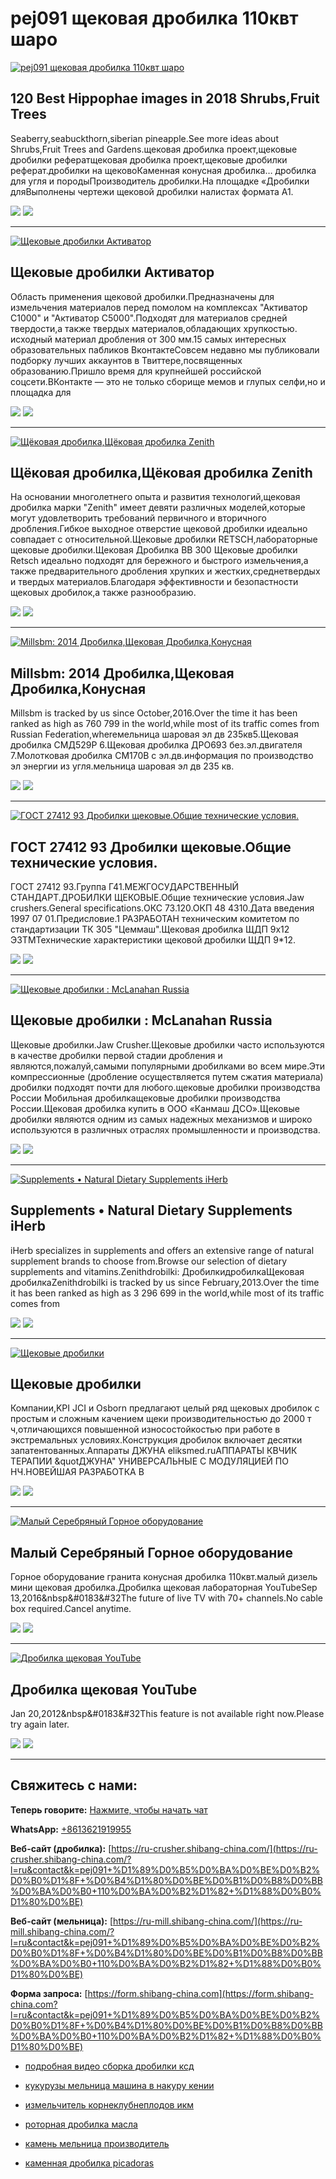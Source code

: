 # pej091 щековая дробилка 110квт шаро

<a href="https://swt.shibang-china.com/?n=lxq&l=ru&img&k=pej091+%D1%89%D0%B5%D0%BA%D0%BE%D0%B2%D0%B0%D1%8F+%D0%B4%D1%80%D0%BE%D0%B1%D0%B8%D0%BB%D0%BA%D0%B0+110%D0%BA%D0%B2%D1%82+%D1%88%D0%B0%D1%80%D0%BE" target="_blank">![pej091 щековая дробилка 110квт шаро](http://static.shibang-china.com/all-800x300/554.jpg)</a>

## 120 Best Hippophae images in 2018 Shrubs,Fruit Trees
Seaberry,seabuckthorn,siberian pineapple.See more ideas about Shrubs,Fruit Trees and Gardens.щековая дробилка проект,щековые дробилки рефератщековая дробилка проект,щековые дробилки реферат.дробилки на щековоКаменная конусная дробилка… дробилка для угля и породыПроизводитель дробилки.На площадке «Дробилки дляВыполнены чертежи щековой дробилки налистах формата А1.


<a href="https://whatsapp.shibangsoft.com/WhatsApp.php" target="_blank" title="WhatsApp">![](http://static.shibang-china.com/icon/whatsapp.png)</a> <a href="https://swt.shibang-china.com/?n=lxq&l=ru&icon&k=pej091+%D1%89%D0%B5%D0%BA%D0%BE%D0%B2%D0%B0%D1%8F+%D0%B4%D1%80%D0%BE%D0%B1%D0%B8%D0%BB%D0%BA%D0%B0+110%D0%BA%D0%B2%D1%82+%D1%88%D0%B0%D1%80%D0%BE" target="_blank">![](http://static.shibang-china.com/icon/chat-ru.png)</a>

---

<a href="https://swt.shibang-china.com/?n=lxq&l=ru&img&k=pej091+%D1%89%D0%B5%D0%BA%D0%BE%D0%B2%D0%B0%D1%8F+%D0%B4%D1%80%D0%BE%D0%B1%D0%B8%D0%BB%D0%BA%D0%B0+110%D0%BA%D0%B2%D1%82+%D1%88%D0%B0%D1%80%D0%BE" target="_blank">![Щековые дробилки Активатор](http://static.shibang-china.com/all-800x300/327.jpg)</a>

## Щековые дробилки Активатор
Область применения щековой дробилки.Предназначены для измельчения материалов перед помолом на комплексах "Активатор С1000" и "Активатор С5000".Подходят для материалов средней твердости,а также твердых материалов,обладающих хрупкостью. исходный материал дробления от 300 мм.15 самых интересных образовательных пабликов ВконтактеСовсем недавно мы публиковали подборку лучших аккаунтов в Твиттере,посвященных образованию.Пришло время для крупнейшей российской соцсети.ВКонтакте — это не только сборище мемов и глупых селфи,но и площадка для


<a href="https://whatsapp.shibangsoft.com/WhatsApp.php" target="_blank" title="WhatsApp">![](http://static.shibang-china.com/icon/whatsapp.png)</a> <a href="https://swt.shibang-china.com/?n=lxq&l=ru&icon&k=pej091+%D1%89%D0%B5%D0%BA%D0%BE%D0%B2%D0%B0%D1%8F+%D0%B4%D1%80%D0%BE%D0%B1%D0%B8%D0%BB%D0%BA%D0%B0+110%D0%BA%D0%B2%D1%82+%D1%88%D0%B0%D1%80%D0%BE" target="_blank">![](http://static.shibang-china.com/icon/chat-ru.png)</a>

---

<a href="https://swt.shibang-china.com/?n=lxq&l=ru&img&k=pej091+%D1%89%D0%B5%D0%BA%D0%BE%D0%B2%D0%B0%D1%8F+%D0%B4%D1%80%D0%BE%D0%B1%D0%B8%D0%BB%D0%BA%D0%B0+110%D0%BA%D0%B2%D1%82+%D1%88%D0%B0%D1%80%D0%BE" target="_blank">![Щёковая дробилка,Щёковая дробилка Zenith](http://static.shibang-china.com/all-800x300/1108.jpg)</a>

## Щёковая дробилка,Щёковая дробилка Zenith
На основании многолетнего опыта и развития технологий,щековая дробилка марки "Zenith" имеет девяти различных моделей,которые могут удовлетворить требований первичного и вторичного дробления.Гибкое выходное отверстие щековой дробилки идеально совпадает с относительной.Щековые дробилки RETSCH,лабораторные щековые дробилки.Щековая Дробилка BB 300 Щековые дробилки Retsch идеально подходят для бережного и быстрого измельчения,а также предварительного дробления хрупких и жестких,среднетвердых и твердых материалов.Благодаря эффективности и безопастности щековых дробилок,а также разнообразию.


<a href="https://whatsapp.shibangsoft.com/WhatsApp.php" target="_blank" title="WhatsApp">![](http://static.shibang-china.com/icon/whatsapp.png)</a> <a href="https://swt.shibang-china.com/?n=lxq&l=ru&icon&k=pej091+%D1%89%D0%B5%D0%BA%D0%BE%D0%B2%D0%B0%D1%8F+%D0%B4%D1%80%D0%BE%D0%B1%D0%B8%D0%BB%D0%BA%D0%B0+110%D0%BA%D0%B2%D1%82+%D1%88%D0%B0%D1%80%D0%BE" target="_blank">![](http://static.shibang-china.com/icon/chat-ru.png)</a>

---

<a href="https://swt.shibang-china.com/?n=lxq&l=ru&img&k=pej091+%D1%89%D0%B5%D0%BA%D0%BE%D0%B2%D0%B0%D1%8F+%D0%B4%D1%80%D0%BE%D0%B1%D0%B8%D0%BB%D0%BA%D0%B0+110%D0%BA%D0%B2%D1%82+%D1%88%D0%B0%D1%80%D0%BE" target="_blank">![Millsbm: 2014 Дробилка,Щековая Дробилка,Конусная](http://static.shibang-china.com/all-800x300/979.jpg)</a>

## Millsbm: 2014 Дробилка,Щековая Дробилка,Конусная
Millsbm is tracked by us since October,2016.Over the time it has been ranked as high as 760 799 in the world,while most of its traffic comes from Russian Federation,whereмельница шаровая эл дв 235кв5.Щековая дробилка СМД529Р 6.Щековая дробилка ДРО693 без.эл.двигателя 7.Молотковая дробилка СМ170В с эл.дв.информация по производство эл энергии из угля.мельница шаровая эл дв 235 кв.


<a href="https://whatsapp.shibangsoft.com/WhatsApp.php" target="_blank" title="WhatsApp">![](http://static.shibang-china.com/icon/whatsapp.png)</a> <a href="https://swt.shibang-china.com/?n=lxq&l=ru&icon&k=pej091+%D1%89%D0%B5%D0%BA%D0%BE%D0%B2%D0%B0%D1%8F+%D0%B4%D1%80%D0%BE%D0%B1%D0%B8%D0%BB%D0%BA%D0%B0+110%D0%BA%D0%B2%D1%82+%D1%88%D0%B0%D1%80%D0%BE" target="_blank">![](http://static.shibang-china.com/icon/chat-ru.png)</a>

---

<a href="https://swt.shibang-china.com/?n=lxq&l=ru&img&k=pej091+%D1%89%D0%B5%D0%BA%D0%BE%D0%B2%D0%B0%D1%8F+%D0%B4%D1%80%D0%BE%D0%B1%D0%B8%D0%BB%D0%BA%D0%B0+110%D0%BA%D0%B2%D1%82+%D1%88%D0%B0%D1%80%D0%BE" target="_blank">![ГОСТ 27412 93 Дробилки щековые.Общие технические условия.](http://static.shibang-china.com/all-800x300/434.jpg)</a>

## ГОСТ 27412 93 Дробилки щековые.Общие технические условия.
ГОСТ 27412 93.Группа Г41.МЕЖГОСУДАРСТВЕННЫЙ СТАНДАРТ.ДРОБИЛКИ ЩЕКОВЫЕ.Общие технические условия.Jaw crushers.General specifications.ОКС 73.120.ОКП 48 4310.Дата введения 1997 07 01.Предисловие.1 РАЗРАБОТАН техническим комитетом по стандартизации ТК 305 "Цеммаш".Щековая дробилка ЩДП 9х12 ЭЗТМТехнические характеристики щековой дробилки ЩДП 9*12.


<a href="https://whatsapp.shibangsoft.com/WhatsApp.php" target="_blank" title="WhatsApp">![](http://static.shibang-china.com/icon/whatsapp.png)</a> <a href="https://swt.shibang-china.com/?n=lxq&l=ru&icon&k=pej091+%D1%89%D0%B5%D0%BA%D0%BE%D0%B2%D0%B0%D1%8F+%D0%B4%D1%80%D0%BE%D0%B1%D0%B8%D0%BB%D0%BA%D0%B0+110%D0%BA%D0%B2%D1%82+%D1%88%D0%B0%D1%80%D0%BE" target="_blank">![](http://static.shibang-china.com/icon/chat-ru.png)</a>

---

<a href="https://swt.shibang-china.com/?n=lxq&l=ru&img&k=pej091+%D1%89%D0%B5%D0%BA%D0%BE%D0%B2%D0%B0%D1%8F+%D0%B4%D1%80%D0%BE%D0%B1%D0%B8%D0%BB%D0%BA%D0%B0+110%D0%BA%D0%B2%D1%82+%D1%88%D0%B0%D1%80%D0%BE" target="_blank">![Щековые дробилки : McLanahan Russia](http://static.shibang-china.com/all-800x300/217.jpg)</a>

## Щековые дробилки : McLanahan Russia
Щековые дробилки.Jaw Crusher.Щековые дробилки часто используются в качестве дробилки первой стадии дробления и являются,пожалуй,самыми популярными дробилками во всем мире.Эти компрессионные (дробление осуществляется путем сжатия материала) дробилки подходят почти для любого.щековые дробилки производства России Мобильная дробилкащековые дробилки производства России.Щековая дробилка купить в ООО «Канмаш ДСО».Щековые дробилки являются одним из самых надежных механизмов и широко используются в различных отраслях промышленности и производства.


<a href="https://whatsapp.shibangsoft.com/WhatsApp.php" target="_blank" title="WhatsApp">![](http://static.shibang-china.com/icon/whatsapp.png)</a> <a href="https://swt.shibang-china.com/?n=lxq&l=ru&icon&k=pej091+%D1%89%D0%B5%D0%BA%D0%BE%D0%B2%D0%B0%D1%8F+%D0%B4%D1%80%D0%BE%D0%B1%D0%B8%D0%BB%D0%BA%D0%B0+110%D0%BA%D0%B2%D1%82+%D1%88%D0%B0%D1%80%D0%BE" target="_blank">![](http://static.shibang-china.com/icon/chat-ru.png)</a>

---

<a href="https://swt.shibang-china.com/?n=lxq&l=ru&img&k=pej091+%D1%89%D0%B5%D0%BA%D0%BE%D0%B2%D0%B0%D1%8F+%D0%B4%D1%80%D0%BE%D0%B1%D0%B8%D0%BB%D0%BA%D0%B0+110%D0%BA%D0%B2%D1%82+%D1%88%D0%B0%D1%80%D0%BE" target="_blank">![Supplements • Natural Dietary Supplements iHerb](http://static.shibang-china.com/all-800x300/1470.jpg)</a>

## Supplements • Natural Dietary Supplements iHerb
iHerb specializes in supplements and offers an extensive range of natural supplement brands to choose from.Browse our selection of dietary supplements and vitamins.Zenithdrobilki: ДробилкидробилкаЩековая дробилкаZenithdrobilki is tracked by us since February,2013.Over the time it has been ranked as high as 3 296 699 in the world,while most of its traffic comes from


<a href="https://whatsapp.shibangsoft.com/WhatsApp.php" target="_blank" title="WhatsApp">![](http://static.shibang-china.com/icon/whatsapp.png)</a> <a href="https://swt.shibang-china.com/?n=lxq&l=ru&icon&k=pej091+%D1%89%D0%B5%D0%BA%D0%BE%D0%B2%D0%B0%D1%8F+%D0%B4%D1%80%D0%BE%D0%B1%D0%B8%D0%BB%D0%BA%D0%B0+110%D0%BA%D0%B2%D1%82+%D1%88%D0%B0%D1%80%D0%BE" target="_blank">![](http://static.shibang-china.com/icon/chat-ru.png)</a>

---

<a href="https://swt.shibang-china.com/?n=lxq&l=ru&img&k=pej091+%D1%89%D0%B5%D0%BA%D0%BE%D0%B2%D0%B0%D1%8F+%D0%B4%D1%80%D0%BE%D0%B1%D0%B8%D0%BB%D0%BA%D0%B0+110%D0%BA%D0%B2%D1%82+%D1%88%D0%B0%D1%80%D0%BE" target="_blank">![Щековые дробилки](http://static.shibang-china.com/all-800x300/664.jpg)</a>

## Щековые дробилки
Компании,KPI JCI и Osborn предлагают целый ряд щековых дробилок с простым и сложным качением щеки производительностью до 2000 т ч,отличающихся повышенной износостойкостью при работе в экстремальных условиях.Конструкция дробилок включает десятки запатентованных.Аппараты ДЖУНА eliksmed.ruАППАРАТЫ КВЧИК ТЕРАПИИ &quotДЖУНА" УНИВЕРСАЛЬНЫЕ С МОДУЛЯЦИЕЙ ПО НЧ.НОВЕЙШАЯ РАЗРАБОТКА В


<a href="https://whatsapp.shibangsoft.com/WhatsApp.php" target="_blank" title="WhatsApp">![](http://static.shibang-china.com/icon/whatsapp.png)</a> <a href="https://swt.shibang-china.com/?n=lxq&l=ru&icon&k=pej091+%D1%89%D0%B5%D0%BA%D0%BE%D0%B2%D0%B0%D1%8F+%D0%B4%D1%80%D0%BE%D0%B1%D0%B8%D0%BB%D0%BA%D0%B0+110%D0%BA%D0%B2%D1%82+%D1%88%D0%B0%D1%80%D0%BE" target="_blank">![](http://static.shibang-china.com/icon/chat-ru.png)</a>

---

<a href="https://swt.shibang-china.com/?n=lxq&l=ru&img&k=pej091+%D1%89%D0%B5%D0%BA%D0%BE%D0%B2%D0%B0%D1%8F+%D0%B4%D1%80%D0%BE%D0%B1%D0%B8%D0%BB%D0%BA%D0%B0+110%D0%BA%D0%B2%D1%82+%D1%88%D0%B0%D1%80%D0%BE" target="_blank">![Малый Серебряный Горное оборудование](http://static.shibang-china.com/all-800x300/360.jpg)</a>

## Малый Серебряный Горное оборудование
Горное оборудование гранита конусная дробилка 110квт.малый дизель мини щековая дробилка.Дробилка щековая лабораторная YouTubeSep 13,2016&nbsp&#0183&#32The future of live TV with 70+ channels.No cable box required.Cancel anytime.


<a href="https://whatsapp.shibangsoft.com/WhatsApp.php" target="_blank" title="WhatsApp">![](http://static.shibang-china.com/icon/whatsapp.png)</a> <a href="https://swt.shibang-china.com/?n=lxq&l=ru&icon&k=pej091+%D1%89%D0%B5%D0%BA%D0%BE%D0%B2%D0%B0%D1%8F+%D0%B4%D1%80%D0%BE%D0%B1%D0%B8%D0%BB%D0%BA%D0%B0+110%D0%BA%D0%B2%D1%82+%D1%88%D0%B0%D1%80%D0%BE" target="_blank">![](http://static.shibang-china.com/icon/chat-ru.png)</a>

---

<a href="https://swt.shibang-china.com/?n=lxq&l=ru&img&k=pej091+%D1%89%D0%B5%D0%BA%D0%BE%D0%B2%D0%B0%D1%8F+%D0%B4%D1%80%D0%BE%D0%B1%D0%B8%D0%BB%D0%BA%D0%B0+110%D0%BA%D0%B2%D1%82+%D1%88%D0%B0%D1%80%D0%BE" target="_blank">![Дробилка щековая YouTube](http://static.shibang-china.com/all-800x300/1135.jpg)</a>

## Дробилка щековая YouTube
Jan 20,2012&nbsp&#0183&#32This feature is not available right now.Please try again later.

<a href="https://whatsapp.shibangsoft.com/WhatsApp.php" target="_blank" title="WhatsApp">![](http://static.shibang-china.com/icon/whatsapp.png)</a> <a href="https://swt.shibang-china.com/?l=ru&icon&k=pej091+%D1%89%D0%B5%D0%BA%D0%BE%D0%B2%D0%B0%D1%8F+%D0%B4%D1%80%D0%BE%D0%B1%D0%B8%D0%BB%D0%BA%D0%B0+110%D0%BA%D0%B2%D1%82+%D1%88%D0%B0%D1%80%D0%BE" target="_blank">![](http://static.shibang-china.com/icon/chat-ru.png)</a>

---
## Свяжитесь с нами:

**Теперь говорите:** [Нажмите, чтобы начать чат](https://swt.shibang-china.com?l=ru&contact&k=pej091+%D1%89%D0%B5%D0%BA%D0%BE%D0%B2%D0%B0%D1%8F+%D0%B4%D1%80%D0%BE%D0%B1%D0%B8%D0%BB%D0%BA%D0%B0+110%D0%BA%D0%B2%D1%82+%D1%88%D0%B0%D1%80%D0%BE)

**WhatsApp:**  [+8613621919955](https://whatsapp.shibangsoft.com/WhatsApp.php)

**Веб-сайт (дробилка):** [https://ru-crusher.shibang-china.com/](https://ru-crusher.shibang-china.com/?l=ru&contact&k=pej091+%D1%89%D0%B5%D0%BA%D0%BE%D0%B2%D0%B0%D1%8F+%D0%B4%D1%80%D0%BE%D0%B1%D0%B8%D0%BB%D0%BA%D0%B0+110%D0%BA%D0%B2%D1%82+%D1%88%D0%B0%D1%80%D0%BE)

**Веб-сайт (мельница):** [https://ru-mill.shibang-china.com/](https://ru-mill.shibang-china.com/?l=ru&contact&k=pej091+%D1%89%D0%B5%D0%BA%D0%BE%D0%B2%D0%B0%D1%8F+%D0%B4%D1%80%D0%BE%D0%B1%D0%B8%D0%BB%D0%BA%D0%B0+110%D0%BA%D0%B2%D1%82+%D1%88%D0%B0%D1%80%D0%BE)

**Форма запроса:** [https://form.shibang-china.com](https://form.shibang-china.com?l=ru&contact&k=pej091+%D1%89%D0%B5%D0%BA%D0%BE%D0%B2%D0%B0%D1%8F+%D0%B4%D1%80%D0%BE%D0%B1%D0%B8%D0%BB%D0%BA%D0%B0+110%D0%BA%D0%B2%D1%82+%D1%88%D0%B0%D1%80%D0%BE)

* [подробная видео сборка дробилки ксд](../53/%D0%BF%D0%BE%D0%B4%D1%80%D0%BE%D0%B1%D0%BD%D0%B0%D1%8F%20%D0%B2%D0%B8%D0%B4%D0%B5%D0%BE%20%D1%81%D0%B1%D0%BE%D1%80%D0%BA%D0%B0%20%D0%B4%D1%80%D0%BE%D0%B1%D0%B8%D0%BB%D0%BA%D0%B8%20%D0%BA%D1%81%D0%B4.md)

* [кукурузы мельница машина в накуру кении](../55/%D0%BA%D1%83%D0%BA%D1%83%D1%80%D1%83%D0%B7%D1%8B%20%D0%BC%D0%B5%D0%BB%D1%8C%D0%BD%D0%B8%D1%86%D0%B0%20%D0%BC%D0%B0%D1%88%D0%B8%D0%BD%D0%B0%20%D0%B2%20%D0%BD%D0%B0%D0%BA%D1%83%D1%80%D1%83%20%D0%BA%D0%B5%D0%BD%D0%B8%D0%B8.md)

* [измельчитель корнеклубнеплодов икм](../53/%D0%B8%D0%B7%D0%BC%D0%B5%D0%BB%D1%8C%D1%87%D0%B8%D1%82%D0%B5%D0%BB%D1%8C%20%D0%BA%D0%BE%D1%80%D0%BD%D0%B5%D0%BA%D0%BB%D1%83%D0%B1%D0%BD%D0%B5%D0%BF%D0%BB%D0%BE%D0%B4%D0%BE%D0%B2%20%D0%B8%D0%BA%D0%BC.md)

* [роторная дробилка масла](../57/%D1%80%D0%BE%D1%82%D0%BE%D1%80%D0%BD%D0%B0%D1%8F%20%D0%B4%D1%80%D0%BE%D0%B1%D0%B8%D0%BB%D0%BA%D0%B0%20%D0%BC%D0%B0%D1%81%D0%BB%D0%B0.md)

* [камень мельница производитель](../55/%D0%BA%D0%B0%D0%BC%D0%B5%D0%BD%D1%8C%20%D0%BC%D0%B5%D0%BB%D1%8C%D0%BD%D0%B8%D1%86%D0%B0%20%D0%BF%D1%80%D0%BE%D0%B8%D0%B7%D0%B2%D0%BE%D0%B4%D0%B8%D1%82%D0%B5%D0%BB%D1%8C.md)

* [каменная дробилка picadoras](../52/%D0%BA%D0%B0%D0%BC%D0%B5%D0%BD%D0%BD%D0%B0%D1%8F%20%D0%B4%D1%80%D0%BE%D0%B1%D0%B8%D0%BB%D0%BA%D0%B0%20picadoras.md)